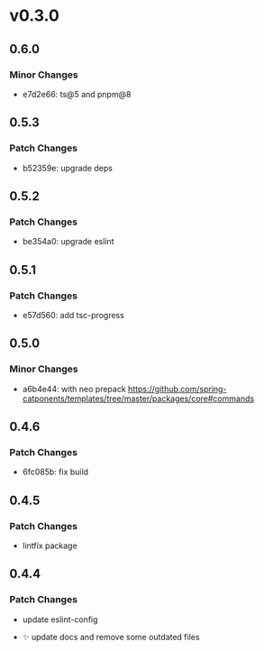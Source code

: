 # v0.3.0

## 0.6.0

### Minor Changes

- e7d2e66: ts@5 and pnpm@8

## 0.5.3

### Patch Changes

- b52359e: upgrade deps

## 0.5.2

### Patch Changes

- be354a0: upgrade eslint

## 0.5.1

### Patch Changes

- e57d560: add tsc-progress

## 0.5.0

### Minor Changes

- a6b4e44: with neo prepack https://github.com/spring-catponents/templates/tree/master/packages/core#commands

## 0.4.6

### Patch Changes

- 6fc085b: fix build

## 0.4.5

### Patch Changes

- lintfix package

## 0.4.4

### Patch Changes

- update eslint-config

- ✨ update docs and remove some outdated files
